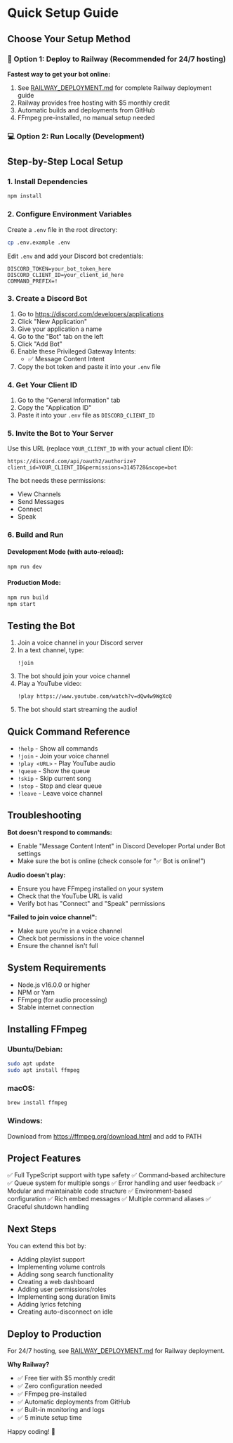 # Quick Setup Guide

## Choose Your Setup Method

### 🚀 Option 1: Deploy to Railway (Recommended for 24/7 hosting)

**Fastest way to get your bot online:**
1. See [RAILWAY_DEPLOYMENT.md](RAILWAY_DEPLOYMENT.md) for complete Railway deployment guide
2. Railway provides free hosting with $5 monthly credit
3. Automatic builds and deployments from GitHub
4. FFmpeg pre-installed, no manual setup needed

### 💻 Option 2: Run Locally (Development)

## Step-by-Step Local Setup

### 1. Install Dependencies
```bash
npm install
```

### 2. Configure Environment Variables

Create a `.env` file in the root directory:
```bash
cp .env.example .env
```

Edit `.env` and add your Discord bot credentials:
```env
DISCORD_TOKEN=your_bot_token_here
DISCORD_CLIENT_ID=your_client_id_here
COMMAND_PREFIX=!
```

### 3. Create a Discord Bot

1. Go to https://discord.com/developers/applications
2. Click "New Application"
3. Give your application a name
4. Go to the "Bot" tab on the left
5. Click "Add Bot"
6. Enable these Privileged Gateway Intents:
   - ✅ Message Content Intent
7. Copy the bot token and paste it into your `.env` file

### 4. Get Your Client ID

1. Go to the "General Information" tab
2. Copy the "Application ID"
3. Paste it into your `.env` file as `DISCORD_CLIENT_ID`

### 5. Invite the Bot to Your Server

Use this URL (replace `YOUR_CLIENT_ID` with your actual client ID):
```
https://discord.com/api/oauth2/authorize?client_id=YOUR_CLIENT_ID&permissions=3145728&scope=bot
```

The bot needs these permissions:
- View Channels
- Send Messages
- Connect
- Speak

### 6. Build and Run

#### Development Mode (with auto-reload):
```bash
npm run dev
```

#### Production Mode:
```bash
npm run build
npm start
```

## Testing the Bot

1. Join a voice channel in your Discord server
2. In a text channel, type:
   ```
   !join
   ```
3. The bot should join your voice channel
4. Play a YouTube video:
   ```
   !play https://www.youtube.com/watch?v=dQw4w9WgXcQ
   ```
5. The bot should start streaming the audio!

## Quick Command Reference

- `!help` - Show all commands
- `!join` - Join your voice channel
- `!play <URL>` - Play YouTube audio
- `!queue` - Show the queue
- `!skip` - Skip current song
- `!stop` - Stop and clear queue
- `!leave` - Leave voice channel

## Troubleshooting

**Bot doesn't respond to commands:**
- Enable "Message Content Intent" in Discord Developer Portal under Bot settings
- Make sure the bot is online (check console for "✅ Bot is online!")

**Audio doesn't play:**
- Ensure you have FFmpeg installed on your system
- Check that the YouTube URL is valid
- Verify bot has "Connect" and "Speak" permissions

**"Failed to join voice channel":**
- Make sure you're in a voice channel
- Check bot permissions in the voice channel
- Ensure the channel isn't full

## System Requirements

- Node.js v16.0.0 or higher
- NPM or Yarn
- FFmpeg (for audio processing)
- Stable internet connection

## Installing FFmpeg

### Ubuntu/Debian:
```bash
sudo apt update
sudo apt install ffmpeg
```

### macOS:
```bash
brew install ffmpeg
```

### Windows:
Download from https://ffmpeg.org/download.html and add to PATH

## Project Features

✅ Full TypeScript support with type safety
✅ Command-based architecture
✅ Queue system for multiple songs
✅ Error handling and user feedback
✅ Modular and maintainable code structure
✅ Environment-based configuration
✅ Rich embed messages
✅ Multiple command aliases
✅ Graceful shutdown handling

## Next Steps

You can extend this bot by:
- Adding playlist support
- Implementing volume controls
- Adding song search functionality
- Creating a web dashboard
- Adding user permissions/roles
- Implementing song duration limits
- Adding lyrics fetching
- Creating auto-disconnect on idle

## Deploy to Production

For 24/7 hosting, see [RAILWAY_DEPLOYMENT.md](RAILWAY_DEPLOYMENT.md) for Railway deployment.

**Why Railway?**
- ✅ Free tier with $5 monthly credit
- ✅ Zero configuration needed
- ✅ FFmpeg pre-installed
- ✅ Automatic deployments from GitHub
- ✅ Built-in monitoring and logs
- ✅ 5 minute setup time

Happy coding! 🎵
